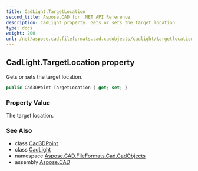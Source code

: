 ```yaml
---
title: CadLight.TargetLocation
second_title: Aspose.CAD for .NET API Reference
description: CadLight property. Gets or sets the target location
type: docs
weight: 200
url: /net/aspose.cad.fileformats.cad.cadobjects/cadlight/targetlocation/
---
```

## CadLight.TargetLocation property

Gets or sets the target location.

```csharp
public Cad3DPoint TargetLocation { get; set; }
```

### Property Value

The target location.

### See Also

* class [Cad3DPoint](../../cad3dpoint/)
* class [CadLight](../)
* namespace [Aspose.CAD.FileFormats.Cad.CadObjects](../../cadlight/)
* assembly [Aspose.CAD](../../../)


